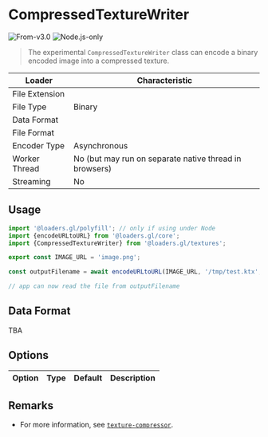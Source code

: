 # CompressedTextureWriter

<p class="badges">
  <img src="https://img.shields.io/badge/From-v3.0-blue.svg?style=flat-square" alt="From-v3.0" />
  <img src="https://img.shields.io/badge/Node.js-only-red.svg?style=flat-square" alt="Node.js-only" />
</p>

> The experimental `CompressedTextureWriter` class can encode a binary encoded image into a compressed texture.

| Loader         | Characteristic                                         |
| -------------- | ------------------------------------------------------ |
| File Extension |                                                        |
| File Type      | Binary                                                 |
| Data Format    |                                                        |
| File Format    |                                                        |
| Encoder Type   | Asynchronous                                           |
| Worker Thread  | No (but may run on separate native thread in browsers) |
| Streaming      | No                                                     |

## Usage

```js
import '@loaders.gl/polyfill'; // only if using under Node
import {encodeURLtoURL} from '@loaders.gl/core';
import {CompressedTextureWriter} from '@loaders.gl/textures';

export const IMAGE_URL = 'image.png';

const outputFilename = await encodeURLtoURL(IMAGE_URL, '/tmp/test.ktx', CompressedTextureWriter);

// app can now read the file from outputFilename
```

## Data Format

TBA

## Options

| Option | Type | Default | Description |
| ------ | ---- | ------- | ----------- |


## Remarks

- For more information, see [`texture-compressor`](https://github.com/TimvanScherpenzeel/texture-compressor).

